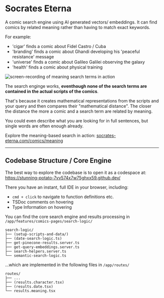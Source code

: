 # Socrates Eterna

A comic search engine using AI generated vectors/ embeddings. It can find comics by related meaning rather than having to match exact keywords.

For example:

- 'cigar' finds a comic about Fidel Castro / Cuba
- 'branding' finds a comic about Ghandi developing his 'peaceful resistance' message
- 'universe' finds a comic about Galileo Galilei observing the galaxy
- 'health' finds a comic about physical training

![screen-recording of meaning search terms in action](public/main/meaning-search-screen-recording.gif)

The search enginge works, **eventhough none of the search terms are contained in the actual scripts of the comics**.

That's because it creates mathematical representations from the scripts and your query and then compares their "mathematical distance". The closer the distance the more a comic and a search term are related by meaning.

You could even describe what you are looking for in full sentences, but single words are often enough already.

Explore the meaning-based search in action: [socrates-eterna.com/comics/meaning](https://socrates-eterna.com/comics/meaning)

---

## Codebase Structure / Core Engine

The best way to explore the codebase is to open it as a codespace at:
https://stunning-potato-7vv574x7w75ghxx59.github.dev/

There you have an instant, full IDE in your browser, including:

- `cmd + click` to navigate to function definitions etc.
- TSDoc comments on hovering
- Type Information on hovering

You can find the core search engine and results processing in `/app/features/comics-pages/search-logic/`

```
search-logic/
├── (setup-scripts-and-data/)
├── (date-search-logic.ts)
├── get-pinecone-results.server.ts
├── get-query-embeddings.server.ts
├── search-helpers.server.ts
└── semantic-search-logic.ts
```

...which are implemented in the following files in `/app/routes/`

```
routes/
├── ...
├── (results.character.tsx)
├── (results.date.tsx)
└── results.meaning.tsx
```
